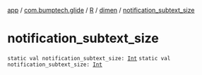 [app](../../../index.md) / [com.bumptech.glide](../../index.md) / [R](../index.md) / [dimen](index.md) / [notification_subtext_size](./notification_subtext_size.md)

# notification_subtext_size

`static val notification_subtext_size: `[`Int`](https://kotlinlang.org/api/latest/jvm/stdlib/kotlin/-int/index.html)
`static val notification_subtext_size: `[`Int`](https://kotlinlang.org/api/latest/jvm/stdlib/kotlin/-int/index.html)